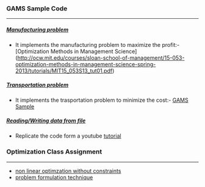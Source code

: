### GAMS Sample Code
****

##### [Manufacturing problem](https://github.com/dtripathy10/GAMS_Tutorial/blob/master/manufactruring.gms)

+ It implements the manufacturing problem to maximize the profit:- [Optimization Methods in Management Science]
(http://ocw.mit.edu/courses/sloan-school-of-management/15-053-optimization-methods-in-management-science-spring-2013/tutorials/MIT15_053S13_tut01.pdf)

##### [Transportation problem](https://github.com/dtripathy10/GAMS-Sample/blob/master/transportation.gms)

+ It implements the trasportation problem to minimize the cost:- [GAMS Sample](http://www.gams.com/docs/example.htm)


##### [Reading/Writing data from file](https://github.com/dtripathy10/GAMS-Sample/blob/master/file_io.gms)

+ Replicate the code form a youtube [tutorial](https://www.youtube.com/watch?v=5PEjOUOL3sU)


### Optimization Class Assignment
****

+ [non linear optimzation without constraints](https://github.com/dtripathy10/GAMS-Sample/blob/master/non_linear.gms)
+ [problem formulation technique](https://github.com/dtripathy10/GAMS-Sample/blob/master/problem_formulation.md)




